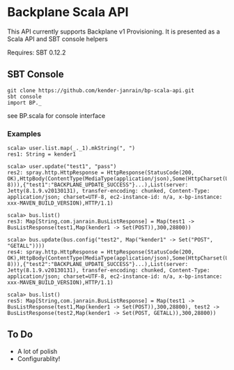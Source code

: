 # Backplane Scala API #

This API currently supports Backplane v1 Provisioning. It is presented
as a Scala API and SBT console helpers

Requires: SBT 0.12.2

## SBT Console ##

    git clone https://github.com/kender-janrain/bp-scala-api.git
    sbt console
    import BP._

see BP.scala for console interface

### Examples ###

    scala> user.list.map(_._1).mkString(", ")
    res1: String = kender1

    scala> user.update("test1", "pass")
    res2: spray.http.HttpResponse = HttpResponse(StatusCode(200, OK),HttpBody(ContentType(MediaType(application/json),Some(HttpCharset(UTF-8))),{"test1":"BACKPLANE_UPDATE_SUCCESS"}...),List(server: Jetty(8.1.9.v20130131), transfer-encoding: chunked, Content-Type: application/json; charset=UTF-8, ec2-instance-id: n/a, x-bp-instance: xxx-MAVEN_BUILD_VERSION),HTTP/1.1)

    scala> bus.list()
    res3: Map[String,com.janrain.BusListResponse] = Map(test1 -> BusListResponse(test1,Map(kender1 -> Set(POST)),300,28800))

    scala> bus.update(bus.config("test2", Map("kender1" -> Set("POST", "GETALL"))))
    res4: spray.http.HttpResponse = HttpResponse(StatusCode(200, OK),HttpBody(ContentType(MediaType(application/json),Some(HttpCharset(UTF-8))),{"test2":"BACKPLANE_UPDATE_SUCCESS"}...),List(server: Jetty(8.1.9.v20130131), transfer-encoding: chunked, Content-Type: application/json; charset=UTF-8, ec2-instance-id: n/a, x-bp-instance: xxx-MAVEN_BUILD_VERSION),HTTP/1.1)

    scala> bus.list()
    res5: Map[String,com.janrain.BusListResponse] = Map(test1 -> BusListResponse(test1,Map(kender1 -> Set(POST)),300,28800), test2 -> BusListResponse(test2,Map(kender1 -> Set(POST, GETALL)),300,28800))

## To Do ##

* A lot of polish
* Configurablity!
